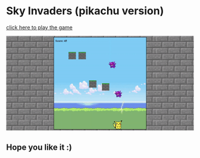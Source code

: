 # Sky Invaders (pikachu version) 

[click here to play the game](https://norahmalmutairi.github.io/sky-invaders/)

  ![game demo](assets/demo.gif)

## Hope you like it :) 


